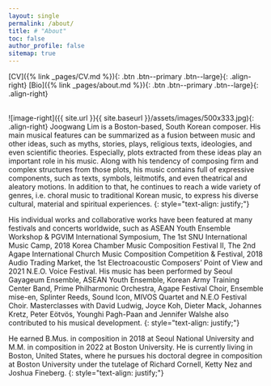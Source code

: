 ```yaml
---
layout: single
permalink: /about/
title: # "About"
toc: false
author_profile: false
sitemap: true
---
```

[CV]({% link _pages/CV.md %}){: .btn .btn--primary .btn--large}{: .align-right}     [Bio]({% link _pages/about.md %}){: .btn .btn--primary .btn--large}{: .align-right}
<br>
<br>



![image-right]({{ site.url }}{{ site.baseurl }}/assets/images/500x333.jpg){: .align-right}
Joogwang Lim is a Boston-based, South Korean composer. His main musical features can be summarized as a fusion between music and other ideas, such as myths, stories, plays, religious texts, ideologies, and even scientific theories. Especially, plots extracted from these ideas play an important role in his music. Along with his tendency of composing firm and complex structures from those plots, his music contains full of expressive components, such as texts, symbols, leitmotifs, and even theatrical and aleatory motions. In addition to that, he continues to reach a wide variety of genres, i.e. choral music to traditional Korean music, to express his diverse cultural, material and spiritual experiences.
{: style="text-align: justify;"}

His individual works and collaborative works have been featured at many festivals and concerts worldwide, such as ASEAN Youth Ensemble Workshop & PGVIM International Symposium, The 1st SNU International Music Camp, 2018 Korea Chamber Music Composition Festival II, The 2nd Agape International Church Music Composition Competition & Festival, 2018 Audio Trading Market, the 1st Electroacoustic Composers’ Point of View and 2021 N.E.O. Voice Festival. His music has been performed by Seoul Gayageum Ensemble, ASEAN Youth Ensemble, Korean Army Training Center Band, Prime Philharmonic Orchestra, Agape Festival Choir, Ensemble mise-en, Splinter Reeds, Sound Icon, MIVOS Quartet and N.E.O Festival Choir. Masterclasses with David Ludwig, Joyce Koh, Dieter Mack, Johannes Kretz, Peter Eötvös, Younghi Pagh-Paan and Jennifer Walshe also contributed to his musical development.
{: style="text-align: justify;"}

He earned B.Mus. in composition in 2018 at Seoul National University and M.M. in composition in 2022 at Boston University. He is currently living in Boston, United States, where he pursues his doctoral degree in composition at Boston University under the tutelage of Richard Cornell, Ketty Nez and Joshua Fineberg.
{: style="text-align: justify;"}

